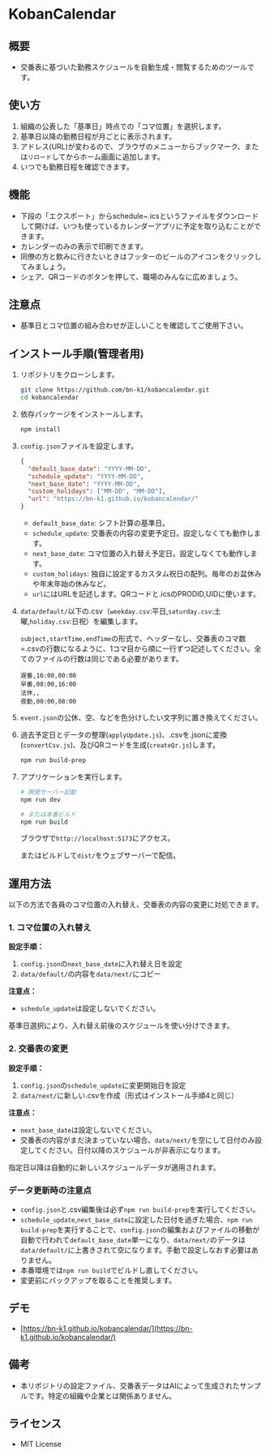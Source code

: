# KobanCalendar

## 概要

- 交番表に基づいた勤務スケジュールを自動生成・閲覧するためのツールです。

## 使い方

1. 組織の公表した「基準日」時点での「コマ位置」を選択します。
2. 基準日以降の勤務日程が月ごとに表示されます。
3. アドレス(URL)が変わるので、ブラウザのメニューからブックマーク、または`リロード`してからホーム画面に追加します。
4. いつでも勤務日程を確認できます。

## 機能

- 下段の「エクスポート」からschedule~.icsというファイルをダウンロードして開けば、いつも使っているカレンダーアプリに予定を取り込むことができます。
- カレンダーのみの表示で印刷できます。
- 同僚の方と飲みに行きたいときはフッターのビールのアイコンをクリックしてみましょう。
- シェア、QRコードのボタンを押して、職場のみんなに広めましょう。

## 注意点

- 基準日とコマ位置の組み合わせが正しいことを確認してご使用下さい。

## インストール手順(管理者用)

1. リポジトリをクローンします。

   ```bash
   git clone https://github.com/bn-k1/kobancalendar.git
   cd kobancalendar
   ```

2. 依存パッケージをインストールします。

   ```bash
   npm install
   ```

3. `config.json`ファイルを設定します。

   ```json
   {
     "default_base_date": "YYYY-MM-DD",
     "schedule_update": "YYYY-MM-DD",
     "next_base_date": "YYYY-MM-DD",
     "custom_holidays": ["MM-DD", "MM-DD"],
     "url": "https://bn-k1.github.io/kobancalendar/"
   }
   ```

   - `default_base_date`: シフト計算の基準日。
   - `schedule_update`: 交番表の内容の変更予定日。設定しなくても動作します。
   - `next_base_date`: コマ位置の入れ替え予定日。設定しなくても動作します。
   - `custom_holidays`: 独自に設定するカスタム祝日の配列。毎年のお盆休みや年末年始の休みなど。
   - `url`にはURLを記述します。QRコードと.icsのPRODID,UIDに使います。

4. `data/default/`以下の.csv（`weekday.csv`:平日,`saturday.csv`:土曜,`holiday.csv`:日祝）を編集します。

   `subject,startTime,endTime`の形式で、ヘッダーなし、交番表のコマ数=.csvの行数になるように、1コマ目から順に一行ずつ記述してください。全てのファイルの行数は同じである必要があります。

   ```csv
   遅番,16:00,00:00
   早番,08:00,16:00
   法休,,
   夜勤,00:00,08:00
   ```

5. `event.json`の公休、空、などを色分けしたい文字列に置き換えてください。

6. 過去予定日とデータの整理(`applyUpdate.js`)、.csvを.jsonに変換(`convertCsv.js`)、及びQRコードを生成(`createQr.js`)します。

   ```bash
   npm run build-prep
   ```

7. アプリケーションを実行します。

   ```bash
   # 開発サーバー起動
   npm run dev

   # または本番ビルド
   npm run build
   ```

   ブラウザで`http://localhost:5173`にアクセス。

   またはビルドして`dist/`をウェブサーバーで配信。

## 運用方法

以下の方法で各員のコマ位置の入れ替え、交番表の内容の変更に対処できます。

### 1. コマ位置の入れ替え

**設定手順：**
1. `config.json`の`next_base_date`に入れ替え日を設定
2. `data/default/`の内容を`data/next/`にコピー

**注意点：**
- `schedule_update`は設定しないでください。

基準日選択により、入れ替え前後のスケジュールを使い分けできます。

### 2. 交番表の変更

**設定手順：**
1. `config.json`の`schedule_update`に変更開始日を設定
2. `data/next/`に新しい.csvを作成（形式はインストール手順4と同じ）

**注意点：**
- `next_base_date`は設定しないでください。
- 交番表の内容がまだ決まっていない場合、`data/next/`を空にして日付のみ設定してください。日付以降のスケジュールが非表示になります。

指定日以降は自動的に新しいスケジュールデータが適用されます。

### データ更新時の注意点

- `config.json`と.csv編集後は必ず`npm run build-prep`を実行してください。
- `schedule_update`,`next_base_date`に設定した日付を過ぎた場合、`npm run build-prep`を実行することで、`config.json`の編集およびファイルの移動が自動で行われて`default_base_date`単一になり、`data/next/`のデータは`data/default/`に上書きされて空になります。手動で設定しなおす必要はありません。
- 本番環境では`npm run build`でビルドし直してください。
- 変更前にバックアップを取ることを推奨します。

## デモ

- [https://bn-k1.github.io/kobancalendar/](https://bn-k1.github.io/kobancalendar/)

## 備考

- 本リポジトリの設定ファイル、交番表データはAIによって生成されたサンプルです。特定の組織や企業とは関係ありません。

## ライセンス

- MIT License
